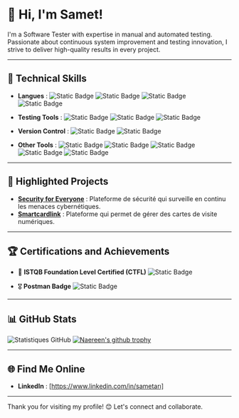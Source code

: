 
# 👋 Hi, I'm Samet!
I'm a Software Tester with expertise in manual and automated testing.
Passionate about continuous system improvement and testing innovation, I strive to deliver high-quality results in every project.



---

## 🚀 Technical Skills
- **Langues** :
![Static Badge](https://img.shields.io/badge/Java-blue?style=plastic&logo=java&logoColor=blue&labelColor=black&link=https%3A%2F%2Fwww.java.com%2F)
![Static Badge](https://img.shields.io/badge/Python-blue?style=plastic&logo=Python&logoColor=yellow)
![Static Badge](https://img.shields.io/badge/MySQL-orange?style=plastic&logo=MySQL&logoColor=blue)
![Static Badge](https://img.shields.io/badge/OS-Linux-black?style=plastic&logo=Linux&logoColor=black&labelColor=gri)




- **Testing Tools** :
 ![Static Badge](https://img.shields.io/badge/Selenium-green?style=plastic&logo=Selenium&logoColor=Green&labelColor=black)
 ![Static Badge](https://img.shields.io/badge/Robot%20framework-black?style=plastic&logo=Robot%20framework&logoColor=white)
 ![Static Badge](https://img.shields.io/badge/Postman-orange?style=plastic&logo=Postman&logoColor=Green&labelColor=black)


- **Version Control** :
 ![Static Badge](https://img.shields.io/badge/code-Git-blue?style=plastic&logo=Git&logoColor=orange)
 ![Static Badge](https://img.shields.io/badge/tools-Gitlab-blue?style=plastic&logo=Gitlab&logoColor=blue)


- **Other Tools** :
![Static Badge](https://img.shields.io/badge/tools-Jira-blue?style=plastic&logo=Jira&logoColor=blue)
![Static Badge](https://img.shields.io/badge/tools-Jenkins-blue?style=plastic&logo=Jenkins&logoColor=blue)
![Static Badge](https://img.shields.io/badge/Editor-IntelliJ%20IDEA-blue?style=social&logo=IntelliJ%20IDEA&logoColor=orange)
![Static Badge](https://img.shields.io/badge/Editor-VS%20Code-blue?style=flat-square&logo=VS%20Code&logoColor=blue)
![Static Badge](https://img.shields.io/badge/tools-Confluence-blue?style=plastic&logo=Confluence&logoColor=black&labelColor=white)








---

## 🌟 Highlighted Projects
- **[Security for Everyone](#)** : Plateforme de sécurité qui surveille en continu les menaces cybernétiques.
- **[Smartcardlink](#)** : Plateforme qui permet de gérer des cartes de visite numériques.


---

## 🏆 Certifications and Achievements
- 🥇 **ISTQB Foundation Level Certified (CTFL)**  ![Static Badge](https://img.shields.io/badge/CTFL-blue?style=for-the-badge&logo=CTFL&logoColor=blue&labelColor=black)

- 🎖️ **Postman Badge**  ![Static Badge](https://img.shields.io/badge/Postman-orange?style=for-the-badge&logo=Postman&logoColor=orange&labelColor=black)



---

## 📊 GitHub Stats
![Statistiques GitHub](https://github-readme-stats.vercel.app/api?username=SametAri&show_icons=true&theme=radical)
[![Naereen's github trophy](https://github-profile-trophy.vercel.app/?username=Naereen&row=1)](https://github.com/ryo-ma/github-profile-trophy)

---

## 🌐 Find Me Online
- **LinkedIn** : [https://www.linkedin.com/in/sametarı]


---

Thank you for visiting my profile! 😊 Let's connect and collaborate.


